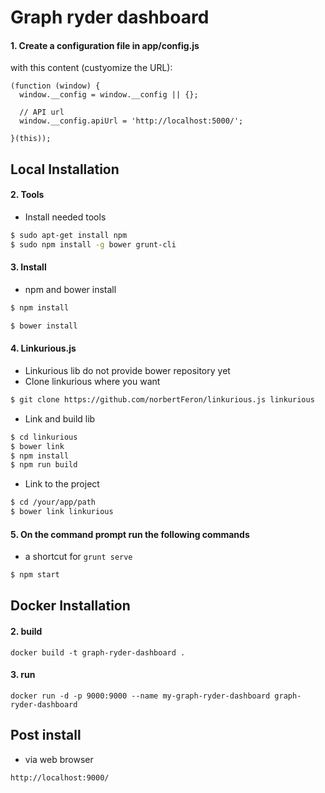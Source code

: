 # Graph ryder dashboard

#### 1. Create a configuration file in app/config.js

with this content (custyomize the URL):

```
(function (window) {
  window.__config = window.__config || {};

  // API url
  window.__config.apiUrl = 'http://localhost:5000/';

}(this));
```

## Local Installation

#### 2. Tools

- Install needed tools
```sh
$ sudo apt-get install npm
$ sudo npm install -g bower grunt-cli
```

#### 3. Install

- npm and bower install
```sh
$ npm install
```

```sh
$ bower install
```

#### 4. Linkurious.js

- Linkurious lib do not provide bower repository yet
- Clone linkurious where you want

```sh
$ git clone https://github.com/norbertFeron/linkurious.js linkurious
```

- Link and build lib

```sh
$ cd linkurious
$ bower link
$ npm install
$ npm run build
```

- Link to the project

```sh
$ cd /your/app/path
$ bower link linkurious
```

#### 5. On the command prompt run the following commands

- a shortcut for `grunt serve`

```sh
$ npm start
```

## Docker Installation

#### 2. build

```
docker build -t graph-ryder-dashboard .
```

#### 3. run

```
docker run -d -p 9000:9000 --name my-graph-ryder-dashboard graph-ryder-dashboard
```

## Post install

- via web browser 

```
http://localhost:9000/
```
